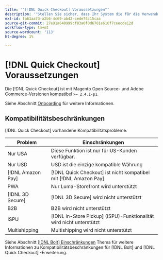 ```yaml
---
title: '"[!DNL Quick Checkout] Voraussetzungen"'
description: '"Stellen Sie sicher, dass Ihr System die für die Verwendung der [!DNL Quick Checkout] für die Adobe Commerce-Erweiterung."'
exl-id: fa61aa73-a2b6-4c69-ab42-cede74c15caa
source-git-commit: 27e91a640999cf83a0f0d6701e616f7ceecde12d
workflow-type: tm+mt
source-wordcount: '113'
ht-degree: 1%

---
```


# [!DNL Quick Checkout] Voraussetzungen

Die [!DNL Quick Checkout] ist mit Magento Open Source- und Adobe Commerce-Versionen kompatibel `>= 2.4.1-p1`.

Siehe Abschnitt [Onboarding](../quick-checkout/onboarding.md) für weitere Informationen.

## Kompatibilitätsbeschränkungen

[!DNL Quick Checkout] vorhandene Kompatibilitätsprobleme:

| **Problem** | **Einschränkungen** |
|----------------|-----------------|
| Nur USA | Diese Funktion ist nur für US-Kunden verfügbar. |
| Nur USD | USD ist die einzige kompatible Währung |
| [!DNL Amazon Pay] | [!DNL Quick Checkout] ist nicht kompatibel mit [!DNL Amazon Pay] |
| PWA | Nur Luma-Storefront wird unterstützt |
| [!DNL 3D Secure] | [!DNL 3D Secure] wird nicht unterstützt |
| B2B | B2B wird nicht unterstützt |
| ISPU | [!DNL In-Store Pickup] (ISPU)-Funktionalität wird nicht unterstützt |
| Multishipping | Multishipping wird nicht unterstützt |

Siehe Abschnitt [[!DNL Bolt] Einschränkungen](https://help.bolt.com/integrations/adobe-quick-checkout/set-up/#limitations) Thema für weitere Informationen zu Kompatibilitätsbeschränkungen für [!DNL Bolt] und [!DNL Quick Checkout] -Erweiterung.
